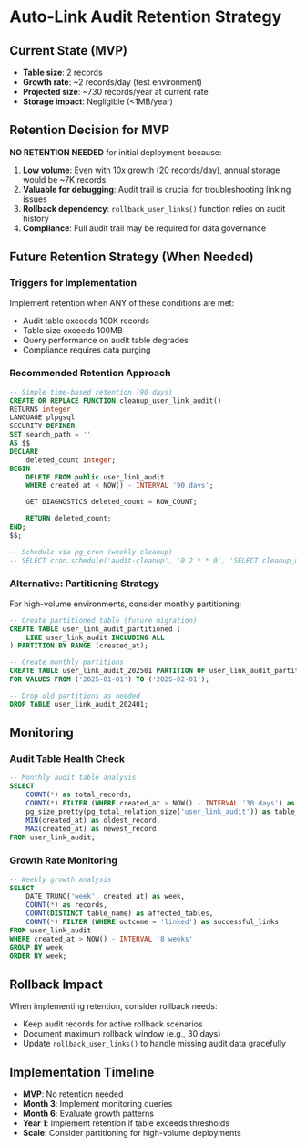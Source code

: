 # Auto-Link Audit Retention Strategy

## Current State (MVP)

- **Table size**: 2 records
- **Growth rate**: ~2 records/day (test environment)
- **Projected size**: ~730 records/year at current rate
- **Storage impact**: Negligible (<1MB/year)

## Retention Decision for MVP

**NO RETENTION NEEDED** for initial deployment because:

1. **Low volume**: Even with 10x growth (20 records/day), annual storage would be ~7K records
2. **Valuable for debugging**: Audit trail is crucial for troubleshooting linking issues
3. **Rollback dependency**: `rollback_user_links()` function relies on audit history
4. **Compliance**: Full audit trail may be required for data governance

## Future Retention Strategy (When Needed)

### Triggers for Implementation

Implement retention when ANY of these conditions are met:

- Audit table exceeds 100K records
- Table size exceeds 100MB
- Query performance on audit table degrades
- Compliance requires data purging

### Recommended Retention Approach

```sql
-- Simple time-based retention (90 days)
CREATE OR REPLACE FUNCTION cleanup_user_link_audit()
RETURNS integer
LANGUAGE plpgsql
SECURITY DEFINER
SET search_path = ''
AS $$
DECLARE
    deleted_count integer;
BEGIN
    DELETE FROM public.user_link_audit
    WHERE created_at < NOW() - INTERVAL '90 days';

    GET DIAGNOSTICS deleted_count = ROW_COUNT;

    RETURN deleted_count;
END;
$$;

-- Schedule via pg_cron (weekly cleanup)
-- SELECT cron.schedule('audit-cleanup', '0 2 * * 0', 'SELECT cleanup_user_link_audit();');
```

### Alternative: Partitioning Strategy

For high-volume environments, consider monthly partitioning:

```sql
-- Create partitioned table (future migration)
CREATE TABLE user_link_audit_partitioned (
    LIKE user_link_audit INCLUDING ALL
) PARTITION BY RANGE (created_at);

-- Create monthly partitions
CREATE TABLE user_link_audit_202501 PARTITION OF user_link_audit_partitioned
FOR VALUES FROM ('2025-01-01') TO ('2025-02-01');

-- Drop old partitions as needed
DROP TABLE user_link_audit_202401;
```

## Monitoring

### Audit Table Health Check

```sql
-- Monthly audit table analysis
SELECT
    COUNT(*) as total_records,
    COUNT(*) FILTER (WHERE created_at > NOW() - INTERVAL '30 days') as recent_records,
    pg_size_pretty(pg_total_relation_size('user_link_audit')) as table_size,
    MIN(created_at) as oldest_record,
    MAX(created_at) as newest_record
FROM user_link_audit;
```

### Growth Rate Monitoring

```sql
-- Weekly growth analysis
SELECT
    DATE_TRUNC('week', created_at) as week,
    COUNT(*) as records,
    COUNT(DISTINCT table_name) as affected_tables,
    COUNT(*) FILTER (WHERE outcome = 'linked') as successful_links
FROM user_link_audit
WHERE created_at > NOW() - INTERVAL '8 weeks'
GROUP BY week
ORDER BY week;
```

## Rollback Impact

When implementing retention, consider rollback needs:

- Keep audit records for active rollback scenarios
- Document maximum rollback window (e.g., 30 days)
- Update `rollback_user_links()` to handle missing audit data gracefully

## Implementation Timeline

- **MVP**: No retention needed
- **Month 3**: Implement monitoring queries
- **Month 6**: Evaluate growth patterns
- **Year 1**: Implement retention if table exceeds thresholds
- **Scale**: Consider partitioning for high-volume deployments
